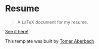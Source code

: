 # Resume

> A LaTeX document for my resume.

[See it here!](https://github.com/abhivemp/resume/blob/master/resume.pdf)

This template was built by [Tomer Aberbach](https://github.com/TomerAberbach)
